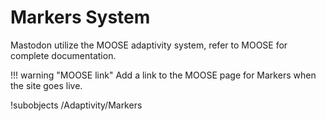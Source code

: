 # Markers System

Mastodon utilize the MOOSE adaptivity system, refer to MOOSE for complete documentation.

!!! warning "MOOSE link"
    Add a link to the MOOSE page for Markers when the site goes live.

!subobjects /Adaptivity/Markers
